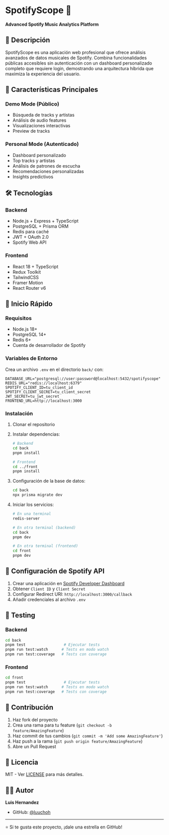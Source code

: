 # SpotifyScope 🎵

**Advanced Spotify Music Analytics Platform**

## 📝 Descripción

SpotifyScope es una aplicación web profesional que ofrece análisis avanzados de datos musicales de Spotify. Combina funcionalidades públicas accesibles sin autenticación con un dashboard personalizado completo que requiere login, demostrando una arquitectura híbrida que maximiza la experiencia del usuario.

## 🎯 Características Principales

### Demo Mode (Público)
- Búsqueda de tracks y artistas
- Análisis de audio features
- Visualizaciones interactivas
- Preview de tracks

### Personal Mode (Autenticado)
- Dashboard personalizado
- Top tracks y artistas
- Análisis de patrones de escucha
- Recomendaciones personalizadas
- Insights predictivos

## 🛠️ Tecnologías

### Backend
- Node.js + Express + TypeScript
- PostgreSQL + Prisma ORM
- Redis para caché
- JWT + OAuth 2.0
- Spotify Web API

### Frontend
- React 18 + TypeScript
- Redux Toolkit
- TailwindCSS
- Framer Motion
- React Router v6

## 🚀 Inicio Rápido

### Requisitos
- Node.js 18+
- PostgreSQL 14+
- Redis 6+
- Cuenta de desarrollador de Spotify

### Variables de Entorno
Crea un archivo `.env` en el directorio `back/` con:
```
DATABASE_URL="postgresql://user:password@localhost:5432/spotifyscope"
REDIS_URL="redis://localhost:6379"
SPOTIFY_CLIENT_ID=tu_client_id
SPOTIFY_CLIENT_SECRET=tu_client_secret
JWT_SECRET=tu_jwt_secret
FRONTEND_URL=http://localhost:3000
```

### Instalación

1. Clonar el repositorio
2. Instalar dependencias:
   ```bash
   # Backend
   cd back
   pnpm install
   
   # Frontend
   cd ../front
   pnpm install
   ```

3. Configuración de la base de datos:
   ```bash
   cd back
   npx prisma migrate dev
   ```

4. Iniciar los servicios:
   ```bash
   # En una terminal
   redis-server
   
   # En otra terminal (backend)
   cd back
   pnpm dev
   
   # En otra terminal (frontend)
   cd front
   pnpm dev
   ```

## 🔐 Configuración de Spotify API

1. Crear una aplicación en [Spotify Developer Dashboard](https://developer.spotify.com/dashboard)
2. Obtener `Client ID` y `Client Secret`
3. Configurar Redirect URI: `http://localhost:3000/callback`
4. Añadir credenciales al archivo `.env`

## 🧪 Testing

### Backend
```bash
cd back
pnpm test                 # Ejecutar tests
pnpm run test:watch      # Tests en modo watch
pnpm run test:coverage   # Tests con coverage
```

### Frontend
```bash
cd front
pnpm test                 # Ejecutar tests
pnpm run test:watch      # Tests en modo watch
pnpm run test:coverage   # Tests con coverage
```

## 🤝 Contribución

1. Haz fork del proyecto
2. Crea una rama para tu feature (`git checkout -b feature/AmazingFeature`)
3. Haz commit de tus cambios (`git commit -m 'Add some AmazingFeature'`)
4. Haz push a la rama (`git push origin feature/AmazingFeature`)
5. Abre un Pull Request

## 📄 Licencia

MIT - Ver [LICENSE](LICENSE) para más detalles.

## 👨‍💻 Autor

**Luis Hernandez**
- GitHub: [@luuchoh](https://github.com/luuchoh)

---

⭐ Si te gusta este proyecto, ¡dale una estrella en GitHub!
